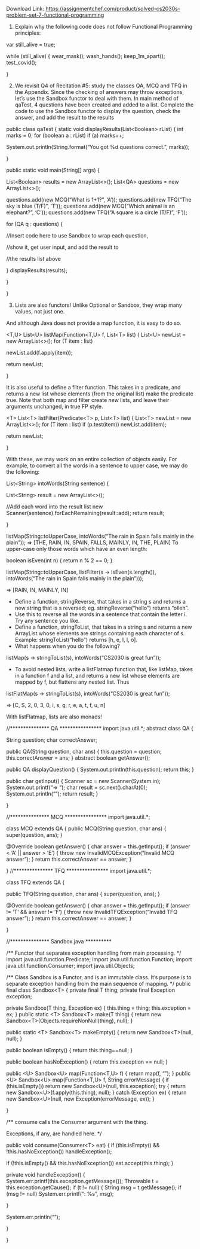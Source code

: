 Download Link: https://assignmentchef.com/product/solved-cs2030s-problem-set-7-functional-programming
<br>



<ol>

 <li>Explain why the following code does not follow Functional Programming principles:</li>

</ol>

var still_alive = true;

while (still_alive) { wear_mask(); wash_hands(); keep_1m_apart(); test_covid();

}

<ol start="2">

 <li>We revisit Q4 of Recitation #5: study the classes QA, MCQ and TFQ in the Appendix. Since the checking of answers may throw exceptions, let’s use the Sandbox functor to deal with them. In main method of qaTest, 4 questions have been created and added to a list. Complete the code to use the Sandbox functor to display the question, check the answer, and add the result to the results</li>

</ol>

public class qaTest { static void displayResults(List&lt;Boolean&gt; rList) { int marks = 0; for (boolean a : rList) if (a) marks++;

System.out.println(String.format(“You got %d questions correct.”, marks));

}

public static void main(String[] args) {

List&lt;Boolean&gt; results = new ArrayList&lt;&gt;(); List&lt;QA&gt; questions = new ArrayList&lt;&gt;();

questions.add(new MCQ(“What is 1+1?”, ‘A’)); questions.add(new TFQ(“The sky is blue (T/F)”, ‘T’)); questions.add(new MCQ(“Which animal is an elephant?”, ‘C’)); questions.add(new TFQ(“A square is a circle (T/F)”, ‘F’));

for (QA q : questions) {

//Insert code here to use Sandbox to wrap each question,

//show it, get user input, and add the result to

//the results list above

} displayResults(results);

}

}

<ol start="3">

 <li>Lists are also functors! Unlike Optional or Sandbox, they wrap many values, not just one.</li>

</ol>

And although Java does not provide a map function, it is easy to do so.

&lt;T,U&gt; List&lt;U&gt; listMap(Function&lt;T,U&gt; f, List&lt;T&gt; list) { List&lt;U&gt; newList = new ArrayList&lt;&gt;(); for (T item : list)

newList.add(f.apply(item));

return newList;

}

It is also useful to define a filter function. This takes in a predicate, and returns a new list whose elements (from the original list) make the predicate true. Note that both map and filter create <em>new </em>lists, and leave their arguments unchanged, in true FP style.

&lt;T&gt; List&lt;T&gt; listFilter(Predicate&lt;T&gt; p, List&lt;T&gt; list) { List&lt;T&gt; newList = new ArrayList&lt;&gt;(); for (T item : list) if (p.test(item)) newList.add(item);

return newList;

}

With these, we may work on an entire collection of objects easily. For example, to convert all the words in a sentence to upper case, we may do the following:

List&lt;String&gt; intoWords(String sentence) {

List&lt;String&gt; result = new ArrayList&lt;&gt;();

//Add each word into the result list new Scanner(sentence).forEachRemaining(result::add); return result;

}

listMap(String::toUpperCase, intoWords(“The rain in Spain falls mainly in the plain”)); =&gt; [THE, RAIN, IN, SPAIN, FALLS, MAINLY, IN, THE, PLAIN] To upper-case only those words which have an even length:

boolean isEven(int n) { return n % 2 == 0; }

listMap(String::toUpperCase, listFilter(s -&gt; isEven(s.length()), intoWords(“The rain in Spain falls mainly in the plain”)));

=&gt; [RAIN, IN, MAINLY, IN]

<ul>

 <li>Define a function, stringReverse, that takes in a string s and returns a new string that is s reversed; eg. stringReverse(“hello”) returns “olleh”.</li>

 <li>Use this to reverse all the words in a sentence that contain the letter i. Try any sentence you like.</li>

 <li>Define a function, stringToList, that takes in a string s and returns a new ArrayList whose elements are strings containing each character of s. Example: stringToList(“hello”) returns [h, e, l, l, o].</li>

 <li>What happens when you do the following?</li>

</ul>

listMap(s -&gt; stringToList(s), intoWords(“CS2030 is great fun”));

<ul>

 <li>To avoid nested lists, write a listFlatmap function that, like listMap, takes in a function f and a list, and returns a new list whose elements are mapped by f, but flattens any nested list. Thus</li>

</ul>

listFlatMap(s -&gt; stringToList(s), intoWords(“CS2030 is great fun”));

=&gt; [C, S, 2, 0, 3, 0, i, s, g, r, e, a, t, f, u, n]

With listFlatmap, lists are also monads!




//*************** QA **************** import java.util.*; abstract class QA {

String question;     char correctAnswer;

public QA(String question, char ans) {         this.question = question;         this.correctAnswer = ans;     }         abstract boolean getAnswer();

public QA displayQuestion() {         System.out.println(this.question);         return this;     }

public char getInput() {         Scanner sc = new Scanner(System.in);                    System.out.printf(“=&gt; “);         char result = sc.next().charAt(0);         System.out.println(“”);         return result;     }

}

//*************** MCQ **************** import java.util.*;

class MCQ extends QA {     public MCQ(String question, char ans) {         super(question, ans);     }

@Override     boolean getAnswer() {         char answer = this.getInput();         if (answer &lt; ’A’ || answer &gt; ’E’) {             throw new InvalidMCQException(“Invalid MCQ answer”);         }         return this.correctAnswer == answer;     }

} //*************** TFQ **************** import java.util.*;

class TFQ extends QA {

public TFQ(String question, char ans) {         super(question, ans);     }

@Override     boolean getAnswer() {         char answer = this.getInput();                if (answer != ’T’ &amp;&amp; answer != ’F’) {             throw new InvalidTFQException(“Invalid TFQ answer”);         }         return this.correctAnswer == answer;     }

}

//*************** Sandbox.java **********

/**    Functor that separates exception handling from main processing.  */ import java.util.function.Predicate; import java.util.function.Function; import java.util.function.Consumer; import java.util.Objects;

/** Class Sandbox is a Functor, and is an immutable class.     It’s purpose is to separate exception handling from the main     sequence of mapping.  */ public final class Sandbox&lt;T&gt; {     private final T thing;     private final Exception exception;

private Sandbox(T thing, Exception ex) {         this.thing = thing;         this.exception = ex;     }         public static &lt;T&gt; Sandbox&lt;T&gt; make(T thing) {         return new Sandbox&lt;T&gt;(Objects.requireNonNull(thing), null);     }

public static &lt;T&gt; Sandbox&lt;T&gt; makeEmpty() {         return new Sandbox&lt;T&gt;(null, null);     }

public boolean isEmpty() {         return this.thing==null;     }

public boolean hasNoException() {         return this.exception == null;     }

public &lt;U&gt; Sandbox&lt;U&gt; map(Function&lt;T,U&gt; f) {         return map(f, “”);     }             public &lt;U&gt; Sandbox&lt;U&gt; map(Function&lt;T,U&gt; f, String errorMessage) {         if (this.isEmpty())             return new Sandbox&lt;U&gt;(null, this.exception);                 try {             return new Sandbox&lt;U&gt;(f.apply(this.thing), null);         }         catch (Exception ex) {             return new Sandbox&lt;U&gt;(null,                                   new Exception(errorMessage, ex));         }

}

/** consume calls the Consumer argument with the thing.

Exceptions, if any, are handled here.     */

public void consume(Consumer&lt;T&gt; eat) {         if (this.isEmpty() &amp;&amp; !this.hasNoException())             handleException();

if (!this.isEmpty() &amp;&amp; this.hasNoException())             eat.accept(this.thing);     }

private void handleException() {         System.err.printf(this.exception.getMessage());         Throwable t = this.exception.getCause();         if (t != null) {             String msg = t.getMessage();             if (msg != null)                 System.err.printf(“: %s”, msg);

}

System.err.println(“”);

}

}